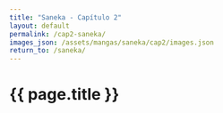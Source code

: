 ```yaml
---
title: "Saneka - Capítulo 2"
layout: default
permalink: /cap2-saneka/
images_json: /assets/mangas/saneka/cap2/images.json
return_to: /saneka/  
---
```


<h1>{{ page.title }}</h1>
<div id="reader"></div>

<script>
fetch('{{ site.baseurl }}{{ page.images_json }}')
  .then(response => response.json())
  .then(images => {
    const reader = document.getElementById('reader');
    images.forEach(img => {
      const image = document.createElement('img');
      image.src = '{{ site.baseurl }}' + img;
      image.loading = 'lazy';
      image.style.width = '100%';
      image.style.marginBottom = '10px';
      reader.appendChild(image);
    });
  })
  .catch(err => {
    document.getElementById('reader').innerHTML = "<p>No se pudieron cargar las imágenes.</p>";
  });
</script>

